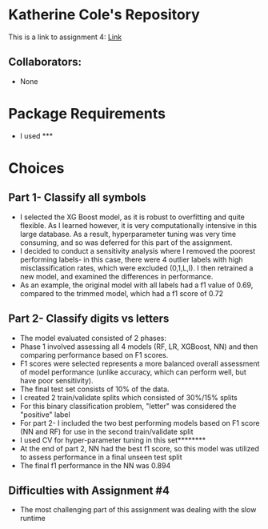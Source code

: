 # Katherine Cole's Repository

This is a link to assignment 4: [Link]()

## Collaborators:
* None

# Package Requirements
* I used ***

# Choices

## Part 1- Classify all symbols
* I selected the XG Boost model, as it is robust to overfitting and quite flexible. As I learned however, it is very computationally intensive in this large database. As a result, hyperparameter tuning was very time consuming, and so was deferred for this part of the assignment.
* I decided to conduct a sensitivity analysis where I removed the poorest performing labels- in this case, there were 4 outlier labels with high misclassification rates, which were excluded (0,1,L,I). I then retrained a new model, and examined the differences in performance.
* As an example, the original model with all labels had a f1 value of 0.69, compared to the trimmed model, which had a f1 score of 0.72

## Part 2- Classify digits vs letters
* The model evaluated consisted of 2 phases:
* Phase 1 involved assessing all 4 models (RF, LR, XGBoost, NN) and then comparing performance based on F1 scores.
* F1 scores were selected represents a more balanced overall assessment of model performance (unlike accuracy, which can perform well, but have poor sensitivity).
* The final test set consists of 10% of the data. 
* I created 2 train/validate splits which consisted of 30%/15% splits
* For this binary classification problem, "letter" was considered the "positive" label
* For part 2- I included the two best performing models based on F1 score (NN and RF) for use in the second train/validate split
* I used CV for hyper-parameter tuning in this set********
* At the end of part 2, NN had the best f1 score, so this model was utilized to assess performance in a final unseen test split
* The final f1 performance in the NN was 0.894


## Difficulties with Assignment #4
* The most challenging part of this assignment was dealing with the slow runtime




